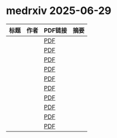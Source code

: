 # medrxiv 2025-06-29

| 标题 | 作者 | PDF链接 |  摘要 |
|------|------|--------|------|
|  |  | [PDF](https://doi.org/10.1101/2025.02.04.25321691) |  |
|  |  | [PDF](https://doi.org/10.1101/2025.06.26.25330063) |  |
|  |  | [PDF](https://doi.org/10.1101/2025.02.14.25322180) |  |
|  |  | [PDF](https://doi.org/10.1101/2025.06.27.25330395) |  |
|  |  | [PDF](https://doi.org/10.1101/2025.06.27.25330444) |  |
|  |  | [PDF](https://doi.org/10.1101/2025.06.26.25330375) |  |
|  |  | [PDF](https://doi.org/10.1101/2025.06.26.25330269) |  |
|  |  | [PDF](https://doi.org/10.1101/2025.06.26.25330300) |  |
|  |  | [PDF](https://doi.org/10.1101/2025.06.27.25330413) |  |
|  |  | [PDF](https://doi.org/10.1101/2025.06.26.25330356) |  |

